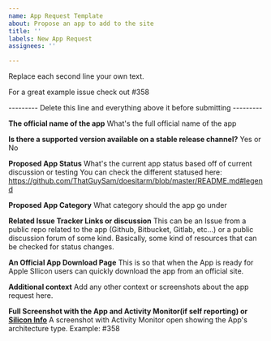 ```yaml
---
name: App Request Template
about: Propose an app to add to the site
title: ''
labels: New App Request
assignees: ''

---
```



Replace each second line your own text. 

For a great example issue check out #358


--------- Delete this line and everything above it before submitting ---------


**The official name of the app**
What's the full official name of the app

**Is there a supported version available on a stable release channel?**
Yes or No

**Proposed App Status**
What's the current app status based off of current discussion or testing
You can check the different statused here: https://github.com/ThatGuySam/doesitarm/blob/master/README.md#legend

**Proposed App Category**
What category should the app go under

**Related Issue Tracker Links or discussion**
This can be an Issue from a public repo related to the app (Github, Bitbucket, Gitlab, etc...) or a public discussion forum of some kind. Basically, some kind of resources that can be checked for status changes.

**An Official App Download Page**
This is so that when the App is ready for Apple SIlicon users can quickly download the app from an official site. 

**Additional context**
Add any other context or screenshots about the app request here. 


**Full Screenshot with the App and Activity Monitor(if self reporting) or [Silicon Info](https://github.com/billycastelli/Silicon-Info)**
A screenshot with Activity Monitor open showing the App's architecture type. Example: #358



